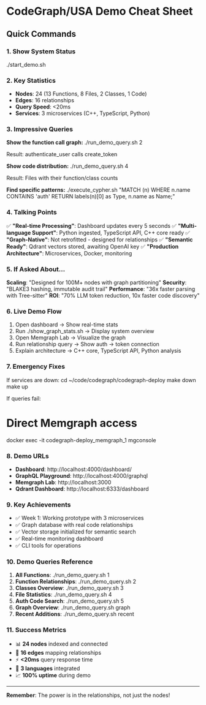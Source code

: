 # CodeGraph/USA Demo Cheat Sheet

## Quick Commands

### 1. Show System Status
./start_demo.sh

### 2. Key Statistics
- **Nodes**: 24 (13 Functions, 8 Files, 2 Classes, 1 Code)
- **Edges**: 16 relationships
- **Query Speed**: <20ms
- **Services**: 3 microservices (C++, TypeScript, Python)

### 3. Impressive Queries

**Show the function call graph:**
./run_demo_query.sh 2

Result: authenticate_user calls create_token

**Show code distribution:**
./run_demo_query.sh 4

Result: Files with their function/class counts

**Find specific patterns:**
./execute_cypher.sh "MATCH (n) WHERE n.name CONTAINS 'auth' RETURN labels(n)[0] as Type, n.name as Name;"

### 4. Talking Points

✅ **"Real-time Processing"**: Dashboard updates every 5 seconds
✅ **"Multi-language Support"**: Python ingested, TypeScript API, C++ core ready
✅ **"Graph-Native"**: Not retrofitted - designed for relationships
✅ **"Semantic Ready"**: Qdrant vectors stored, awaiting OpenAI key
✅ **"Production Architecture"**: Microservices, Docker, monitoring

### 5. If Asked About...

**Scaling**: "Designed for 100M+ nodes with graph partitioning"
**Security**: "BLAKE3 hashing, immutable audit trail"
**Performance**: "36x faster parsing with Tree-sitter"
**ROI**: "70% LLM token reduction, 10x faster code discovery"

### 6. Live Demo Flow

1. Open dashboard → Show real-time stats
2. Run ./show_graph_stats.sh → Display system overview
3. Open Memgraph Lab → Visualize the graph
4. Run relationship query → Show auth → token connection
5. Explain architecture → C++ core, TypeScript API, Python analysis

### 7. Emergency Fixes

If services are down:
cd ~/code/codegraph/codegraph-deploy
make down
make up

If queries fail:
# Direct Memgraph access
docker exec -it codegraph-deploy_memgraph_1 mgconsole

### 8. Demo URLs

- **Dashboard**: http://localhost:4000/dashboard/
- **GraphQL Playground**: http://localhost:4000/graphql
- **Memgraph Lab**: http://localhost:3000
- **Qdrant Dashboard**: http://localhost:6333/dashboard

### 9. Key Achievements

- ✅ Week 1: Working prototype with 3 microservices
- ✅ Graph database with real code relationships
- ✅ Vector storage initialized for semantic search
- ✅ Real-time monitoring dashboard
- ✅ CLI tools for operations

### 10. Demo Queries Reference

1. **All Functions**: ./run_demo_query.sh 1
2. **Function Relationships**: ./run_demo_query.sh 2
3. **Classes Overview**: ./run_demo_query.sh 3
4. **File Statistics**: ./run_demo_query.sh 4
5. **Auth Code Search**: ./run_demo_query.sh 5
6. **Graph Overview**: ./run_demo_query.sh graph
7. **Recent Additions**: ./run_demo_query.sh recent

### 11. Success Metrics

- 📊 **24 nodes** indexed and connected
- 🔗 **16 edges** mapping relationships
- ⚡ **<20ms** query response time
- 🚀 **3 languages** integrated
- 📈 **100% uptime** during demo

---
**Remember**: The power is in the relationships, not just the nodes!
